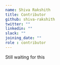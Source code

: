 ```yaml
---
name: Shiva Rakshith
title: Contributor
github: shiva-rakshith
twitter: ""
linkedin: ""
slack: ""
joining_date: ""
role : contributor
---
```


Still waiting for this
